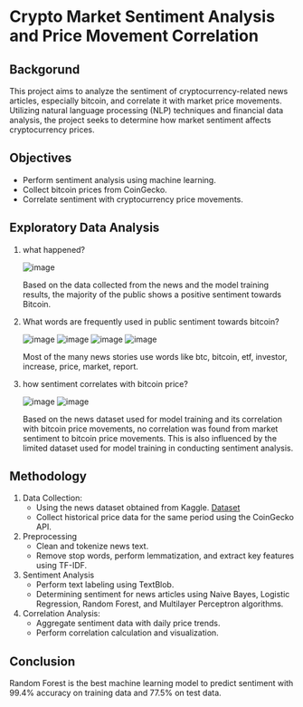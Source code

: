 # Crypto Market Sentiment Analysis and Price Movement Correlation

## Backgorund
This project aims to analyze the sentiment of cryptocurrency-related news articles, especially bitcoin, and correlate it with market price movements. Utilizing natural language processing (NLP) techniques and financial data analysis, the project seeks to determine how market sentiment affects cryptocurrency prices.

## Objectives
- Perform sentiment analysis using machine learning.
- Collect bitcoin prices from CoinGecko.
- Correlate sentiment with cryptocurrency price movements.

## Exploratory Data Analysis
1. what happened?
   
   ![image](https://github.com/user-attachments/assets/7ad4997e-22b2-4918-a623-ce100f772645)

   Based on the data collected from the news and the model training results, the majority of the public shows a positive sentiment towards Bitcoin.

2. What words are frequently used in public sentiment towards bitcoin?

   ![image](https://github.com/user-attachments/assets/9df82eee-4691-4dd5-b02d-f026cee3108d)
   ![image](https://github.com/user-attachments/assets/b6a3f131-cf68-43bd-915f-244c509591f0)
   ![image](https://github.com/user-attachments/assets/d764e69b-dcdc-408e-950b-ef3931cd84e9)
   ![image](https://github.com/user-attachments/assets/0d008d3b-3fbe-4b90-89f2-1186b33897e7)

   Most of the many news stories use words like btc, bitcoin, etf, investor, increase, price, market, report.

3. how sentiment correlates with bitcoin price?

   ![image](https://github.com/user-attachments/assets/be3368f5-28cc-432b-837c-36a83ad4a5a1)
   ![image](https://github.com/user-attachments/assets/7f8249d4-f685-4d6e-92cd-df0e97694a6c)

   Based on the news dataset used for model training and its correlation with bitcoin price movements, no correlation was found from market sentiment to bitcoin price movements. This is also influenced by the limited dataset used for model training in conducting sentiment analysis.

## Methodology
1. Data Collection:
   - Using the news dataset obtained from Kaggle. [Dataset](https://www.kaggle.com/datasets/imadallal/sentiment-analysis-of-bitcoin-news)
   - Collect historical price data for the same period using the CoinGecko API.
2. Preprocessing
   - Clean and tokenize news text.
   - Remove stop words, perform lemmatization, and extract key features using TF-IDF.
3. Sentiment Analysis
   - Perform text labeling using TextBlob.
   - Determining sentiment for news articles using Naive Bayes, Logistic Regression, Random Forest, and Multilayer Perceptron algorithms.
4. Correlation Analysis:
   - Aggregate sentiment data with daily price trends.
   - Perform correlation calculation and visualization. 

## Conclusion
Random Forest is the best machine learning model to predict sentiment with 99.4% accuracy on training data and 77.5% on test data.
